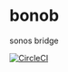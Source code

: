 # bonob
sonos bridge

[![CircleCI](https://circleci.com/gh/simojenki/bonob.svg?style=svg)](https://circleci.com/gh/simojenki/bonob)
